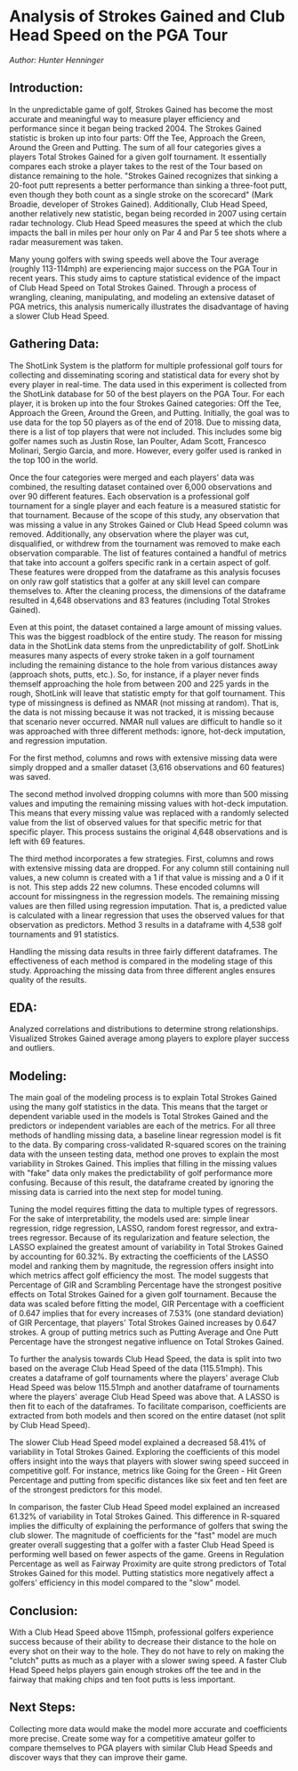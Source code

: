 # Analysis of Strokes Gained and Club Head Speed on the PGA Tour
_Author: Hunter Henninger_

## Introduction:

In the unpredictable game of golf, Strokes Gained has become the most accurate and meaningful way to measure player efficiency and performance since it began being tracked 2004. The Strokes Gained statistic is broken up into four parts: Off the Tee, Approach the Green, Around the Green and Putting. The sum of all four categories gives a players Total Strokes Gained for a given golf tournament. It essentially compares each stroke a player takes to the rest of the Tour based on distance remaining to the hole. &quot;Strokes Gained recognizes that sinking a 20-foot putt represents a better performance than sinking a three-foot putt, even though they both count as a single stroke on the scorecard&quot; (Mark Broadie, developer of Strokes Gained). Additionally, Club Head Speed, another relatively new statistic, began being recorded in 2007 using certain radar technology. Club Head Speed measures the speed at which the club impacts the ball in miles per hour only on Par 4 and Par 5 tee shots where a radar measurement was taken.

Many young golfers with swing speeds well above the Tour average (roughly 113-114mph) are experiencing major success on the PGA Tour in recent years. This study aims to capture statistical evidence of the impact of Club Head Speed on Total Strokes Gained. Through a process of wrangling, cleaning, manipulating, and modeling an extensive dataset of PGA metrics, this analysis numerically illustrates the disadvantage of having a slower Club Head Speed.

## Gathering Data:

The ShotLink System is the platform for multiple professional golf tours for collecting and disseminating scoring and statistical data for every shot by every player in real-time. The data used in this experiment is collected from the ShotLink database for 50 of the best players on the PGA Tour. For each player, it is broken up into the four Strokes Gained categories: Off the Tee, Approach the Green, Around the Green, and Putting. Initially, the goal was to use data for the top 50 players as of the end of 2018. Due to missing data, there is a list of top players that were not included. This includes some big golfer names such as Justin Rose, Ian Poulter, Adam Scott, Francesco Molinari, Sergio Garcia, and more. However, every golfer used is ranked in the top 100 in the world.

Once the four categories were merged and each players&#39; data was combined, the resulting dataset contained over 6,000 observations and over 90 different features. Each observation is a professional golf tournament for a single player and each feature is a measured statistic for that tournament. Because of the scope of this study, any observation that was missing a value in any Strokes Gained or Club Head Speed column was removed. Additionally, any observation where the player was cut, disqualified, or withdrew from the tournament was removed to make each observation comparable. The list of features contained a handful of metrics that take into account a golfers specific rank in a certain aspect of golf. These features were dropped from the dataframe as this analysis focuses on only raw golf statistics that a golfer at any skill level can compare themselves to. After the cleaning process, the dimensions of the dataframe resulted in 4,648 observations and 83 features (including Total Strokes Gained).

Even at this point, the dataset contained a large amount of missing values. This was the biggest roadblock of the entire study. The reason for missing data in the ShotLink data stems from the unpredictability of golf. ShotLink measures many aspects of every stroke taken in a golf tournament including the remaining distance to the hole from various distances away (approach shots, putts, etc.). So, for instance, if a player never finds themself approaching the hole from between 200 and 225 yards in the rough, ShotLink will leave that statistic empty for that golf tournament. This type of missingness is defined as NMAR (not missing at random). That is, the data is not missing because it was not tracked, it is missing because that scenario never occurred. NMAR null values are difficult to handle so it was approached with three different methods: ignore, hot-deck imputation, and regression imputation.

For the first method, columns and rows with extensive missing data were simply dropped and a smaller dataset (3,616 observations and 60 features) was saved.

The second method involved dropping columns with more than 500 missing values and imputing the remaining missing values with hot-deck imputation. This means that every missing value was replaced with a randomly selected value from the list of observed values for that specific metric for that specific player. This process sustains the original 4,648 observations and is left with 69 features.

The third method incorporates a few strategies. First, columns and rows with extensive missing data are dropped. For any column still containing null values, a new column is created with a 1 if that value is missing and a 0 if it is not. This step adds 22 new columns. These encoded columns will account for missingness in the regression models. The remaining missing values are then filled using regression imputation. That is, a predicted value is calculated with a linear regression that uses the observed values for that observation as predictors. Method 3 results in a dataframe with 4,538 golf tournaments and 91 statistics.

Handling the missing data results in three fairly different dataframes. The effectiveness of each method is compared in the modeling stage of this study. Approaching the missing data from three different angles ensures quality of the results.

## EDA:

Analyzed correlations and distributions to determine strong relationships. Visualized Strokes Gained average among players to explore player success and outliers.

## Modeling:

The main goal of the modeling process is to explain Total Strokes Gained using the many golf statistics in the data. This means that the target or dependent variable used in the models is Total Strokes Gained and the predictors or independent variables are each of the metrics. For all three methods of handling missing data, a baseline linear regression model is fit to the data. By comparing cross-validated R-squared scores on the training data with the unseen testing data, method one proves to explain the most variability in Strokes Gained. This implies that filling in the missing values with &quot;fake&quot; data only makes the predictability of golf performance more confusing. Because of this result, the dataframe created by ignoring the missing data is carried into the next step for model tuning.

Tuning the model requires fitting the data to multiple types of regressors. For the sake of interpretability, the models used are: simple linear regression, ridge regression, LASSO, random forest regressor, and extra-trees regressor.  Because of its regularization and feature selection, the LASSO explained the greatest amount of variability in Total Strokes Gained by accounting for 60.32%. By extracting the coefficients of the LASSO model and ranking them by magnitude, the regression offers insight into which metrics affect golf efficiency the most. The model suggests that Percentage of GIR and Scrambling Percentage have the strongest positive effects on Total Strokes Gained for a given golf tournament. Because the data was scaled before fitting the model, GIR Percentage with a coefficient of 0.647 implies that for every increases of 7.53% (one standard deviation) of GIR Percentage, that players&#39; Total Strokes Gained increases by 0.647 strokes. A group of putting metrics such as Putting Average and One Putt Percentage have the strongest negative influence on Total Strokes Gained.

To further the analysis towards Club Head Speed, the data is split into two based on the average Club Head Speed of the data (115.51mph). This creates a dataframe of golf tournaments where the players&#39; average Club Head Speed was below 115.51mph and another dataframe of tournaments where the players&#39; average Club Head Speed was above that. A LASSO is then fit to each of the dataframes. To facilitate comparison, coefficients are extracted from both models and then scored on the entire dataset (not split by Club Head Speed).

The slower Club Head Speed model explained a decreased 58.41% of variability in Total Strokes Gained. Exploring the coefficients of this model offers insight into the ways that players with slower swing speed succeed in competitive golf. For instance, metrics like Going for the Green - Hit Green Percentage and putting from specific distances like six feet and ten feet are of the strongest predictors for this model.

In comparison, the faster Club Head Speed model explained an increased 61.32% of variability in Total Strokes Gained. This difference in R-squared implies the difficulty of explaining the performance of golfers that swing the club slower. The magnitude of coefficients for the &quot;fast&quot; model are much greater overall suggesting that a golfer with a faster Club Head Speed is performing well based on fewer aspects of the game. Greens in Regulation Percentage as well as Fairway Proximity are quite strong predictors of Total Strokes Gained for this model. Putting statistics more negatively affect a golfers&#39; efficiency in this model compared to the &quot;slow&quot; model.

## Conclusion:

With a Club Head Speed above 115mph, professional golfers experience success because of their ability to decrease their distance to the hole on every shot on their way to the hole. They do not have to rely on making the &quot;clutch&quot; putts as much as a player with a slower swing speed. A faster Club Head Speed helps players gain enough strokes off the tee and in the fairway that making chips and ten foot putts is less important.

## Next Steps:

Collecting more data would make the model more accurate and coefficients more precise. Create some way for a competitive amateur golfer to compare themselves to PGA players with similar Club Head Speeds and discover ways that they can improve their game.

